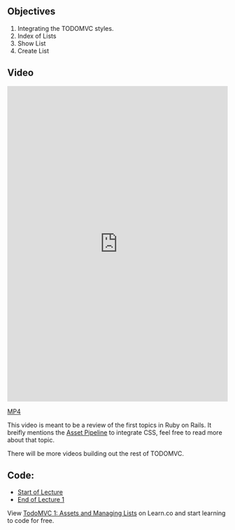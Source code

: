 ## Objectives

1. Integrating the TODOMVC styles.
2. Index of Lists
3. Show List
4. Create List

## Video

<iframe width="100%" height="720" src="https://www.youtube.com/embed/Bltz_Dz8bSw?rel=0&amp;showinfo=0" frameborder="0" allowfullscreen></iframe>

[MP4](http://learn-co-videos.s3.amazonaws.com/rails/TodoMVC-1.mp4)

This video is meant to be a review of the first topics in Ruby on Rails. It breifly mentions the [Asset Pipeline](http://guides.rubyonrails.org/asset_pipeline.html) to integrate CSS, feel free to read more about that topic.

There will be more videos building out the rest of TODOMVC.

## Code:

- [Start of Lecture](https://github.com/aviflombaum/todo-mvc-lv/tree/lecture-0)
- [End of Lecture 1](https://github.com/aviflombaum/todo-mvc-lv/tree/lecture-1)
<p data-visibility='hidden'>View <a href='https://learn.co/lessons/todomvc-1-assets-and-managing-lists'>TodoMVC 1: Assets and Managing Lists</a> on Learn.co and start learning to code for free.</p>

